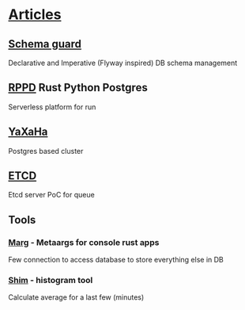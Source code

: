 # [Articles](https://vkrinitsyn.github.io)

## [Schema guard](/sg1/)
Declarative and Imperative (Flyway inspired) DB schema management   

## [RPPD](/rppd/) Rust Python Postgres
Serverless platform for run

## [YaXaHa](/yt/)
Postgres based cluster


## [ETCD](/etcd/)
Etcd server PoC for queue  

## Tools

### [Marg](/marg/) - Metaargs for  console rust apps
Few connection to access database to store everything else in DB 

### [Shim](/shim/) - histogram tool
Calculate average for a last few (minutes)

